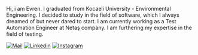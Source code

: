 Hi, i am Evren. I graduated from Kocaeli University - Environmental Engineering. I decided to study in the field of software, which I always dreamed of but never dared to start. I am currently working as a Test Automation Engineer at Netaş company. I am furthering my expertise in the field of testing.

[![Mail](https://icons.iconarchive.com/icons/harwen/pleasant/32/E-mail-icon.png)](mailto:evrenakgun3@gmail.com)
[![Linkedin](https://icons.iconarchive.com/icons/limav/flat-gradient-social/32/Linkedin-icon.png)](https://www.linkedin.com/in/evrenakgün/)
[![Instagram](https://icons.iconarchive.com/icons/uiconstock/socialmedia/32/Instagram-icon.png)](https://www.instagram.com/evrennakgunn/)
